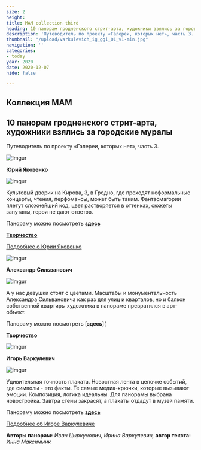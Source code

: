 ```yaml
---
size: 2
height: 
title: MAM collection third
heading: 10 панорам гродненского стрит-арта, художники взялись за городские муралы
description: 'Путеводитель по проекту «Галереи, которых нет», часть 3.  '
thumbnail: "/upload/varkulevich_ig_ggi_01_v1-min.jpg"
navigation: ''
categories:
- today
year: 2020
date: 2020-12-07
hide: false

---
```

## **Коллекция MAM**

## 10 панорам гродненского стрит-арта, художники взялись за городские муралы

Путеводитель по проекту «Галереи, которых нет», часть 3.

![Imgur](https://i.imgur.com/1uvxrOC.jpg)

**Юрий Яковенко**

![Imgur](https://i.imgur.com/GsvrmEm.jpg)

Культовый дворик на Кирова, 3, в Гродно, где проходят неформальные концерты, чтения, перфомансы, может быть таким. Фантасмагории плетут сложнейший код, цвет растворяется в оттенках, сюжеты запутаны, герои не дают ответов.

Панораму можно посмотреть [**здесь**](https://mamgrodno.netlify.app/panorama/yakovenko.html)

[**Творчество**](https://artcenter.by/user/JuriJakovenko)

[Подробнее о Юрии Яковенко](/journal/Yakovenko "Yakovenko")

![Imgur](https://i.imgur.com/P7jSaRm.jpg)

**Александр Сильванович**

![Imgur](https://i.imgur.com/nocl1eW.jpg)

А у нас девушки стоят с цветами. Масштабы и монументальность Александра Сильвановича как раз для улиц и кварталов, но и балкон собственной квартиры художника в панораме превратился в арт-объект.

Панораму можно посмотреть \[**здесь**\](

[**Творчество**](https://arthaos.com/index.php?q=page/authors/silvanovich-aleksandr-nikolaevich/)

![Imgur](https://i.imgur.com/zEVwfsE.jpg)

**Игорь Варкулевич**

![Imgur](https://i.imgur.com/IpwEZM6.jpg)

Удивительная точность плаката. Новостная лента в цепочке событий, где символы - это факты. Те самые медиа-крючки, которые вызывают эмоции. Композиция, логика идеальны. Для панорамы выбрана новостройка. Завтра стены закрасят, а плакаты отдадут в музей памяти.

Панораму можно посмотреть [**здесь**](https://mamgrodno.netlify.app/panorama/pano6.html)

[Подробнее об Игоре Варкулевиче](/journal/Varkulevich "Varkulevich")

**Авторы панорам:** _Иван Цыркунович, Ирина Варкулевич,_ **автор текста:** _Инна Максичмик_